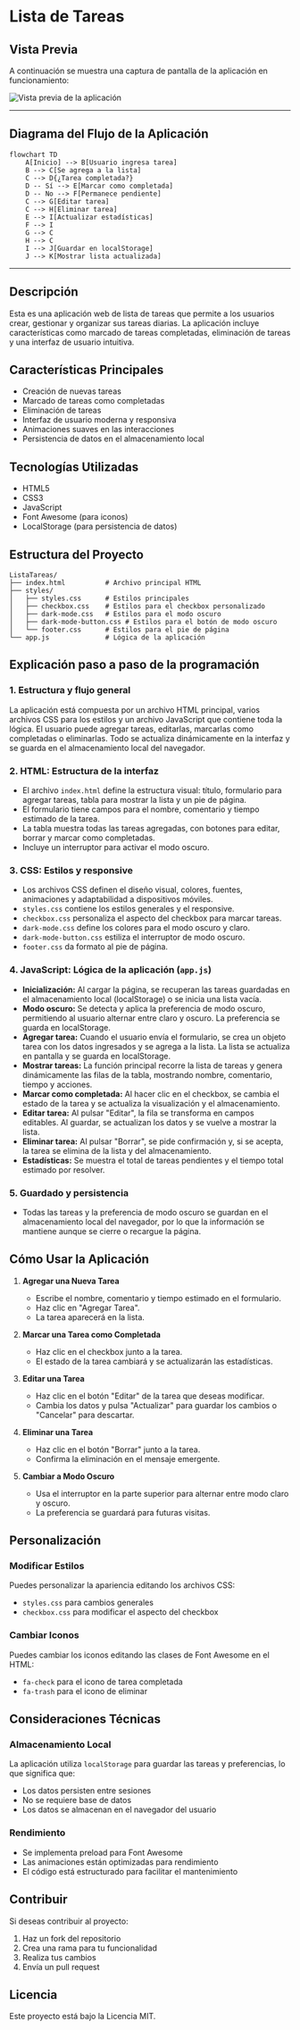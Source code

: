 # Lista de Tareas

## Vista Previa

A continuación se muestra una captura de pantalla de la aplicación en funcionamiento:

![Vista previa de la aplicación](captura-web.png)

---

## Diagrama del Flujo de la Aplicación

```mermaid
flowchart TD
    A[Inicio] --> B[Usuario ingresa tarea]
    B --> C[Se agrega a la lista]
    C --> D{¿Tarea completada?}
    D -- Sí --> E[Marcar como completada]
    D -- No --> F[Permanece pendiente]
    C --> G[Editar tarea]
    C --> H[Eliminar tarea]
    E --> I[Actualizar estadísticas]
    F --> I
    G --> C
    H --> C
    I --> J[Guardar en localStorage]
    J --> K[Mostrar lista actualizada]
```

---

## Descripción
Esta es una aplicación web de lista de tareas que permite a los usuarios crear, gestionar y organizar sus tareas diarias. La aplicación incluye características como marcado de tareas completadas, eliminación de tareas y una interfaz de usuario intuitiva.

## Características Principales
- Creación de nuevas tareas
- Marcado de tareas como completadas
- Eliminación de tareas
- Interfaz de usuario moderna y responsiva
- Animaciones suaves en las interacciones
- Persistencia de datos en el almacenamiento local

## Tecnologías Utilizadas
- HTML5
- CSS3
- JavaScript
- Font Awesome (para iconos)
- LocalStorage (para persistencia de datos)

## Estructura del Proyecto
```
ListaTareas/
├── index.html          # Archivo principal HTML
├── styles/
│   ├── styles.css      # Estilos principales
│   ├── checkbox.css    # Estilos para el checkbox personalizado
│   ├── dark-mode.css   # Estilos para el modo oscuro
│   ├── dark-mode-button.css # Estilos para el botón de modo oscuro
│   └── footer.css      # Estilos para el pie de página
└── app.js              # Lógica de la aplicación
```

## Explicación paso a paso de la programación

### 1. Estructura y flujo general
La aplicación está compuesta por un archivo HTML principal, varios archivos CSS para los estilos y un archivo JavaScript que contiene toda la lógica. El usuario puede agregar tareas, editarlas, marcarlas como completadas o eliminarlas. Todo se actualiza dinámicamente en la interfaz y se guarda en el almacenamiento local del navegador.

### 2. HTML: Estructura de la interfaz
- El archivo `index.html` define la estructura visual: título, formulario para agregar tareas, tabla para mostrar la lista y un pie de página.
- El formulario tiene campos para el nombre, comentario y tiempo estimado de la tarea.
- La tabla muestra todas las tareas agregadas, con botones para editar, borrar y marcar como completadas.
- Incluye un interruptor para activar el modo oscuro.

### 3. CSS: Estilos y responsive
- Los archivos CSS definen el diseño visual, colores, fuentes, animaciones y adaptabilidad a dispositivos móviles.
- `styles.css` contiene los estilos generales y el responsive.
- `checkbox.css` personaliza el aspecto del checkbox para marcar tareas.
- `dark-mode.css` define los colores para el modo oscuro y claro.
- `dark-mode-button.css` estiliza el interruptor de modo oscuro.
- `footer.css` da formato al pie de página.

### 4. JavaScript: Lógica de la aplicación (`app.js`)
- **Inicialización:** Al cargar la página, se recuperan las tareas guardadas en el almacenamiento local (localStorage) o se inicia una lista vacía.
- **Modo oscuro:** Se detecta y aplica la preferencia de modo oscuro, permitiendo al usuario alternar entre claro y oscuro. La preferencia se guarda en localStorage.
- **Agregar tarea:** Cuando el usuario envía el formulario, se crea un objeto tarea con los datos ingresados y se agrega a la lista. La lista se actualiza en pantalla y se guarda en localStorage.
- **Mostrar tareas:** La función principal recorre la lista de tareas y genera dinámicamente las filas de la tabla, mostrando nombre, comentario, tiempo y acciones.
- **Marcar como completada:** Al hacer clic en el checkbox, se cambia el estado de la tarea y se actualiza la visualización y el almacenamiento.
- **Editar tarea:** Al pulsar "Editar", la fila se transforma en campos editables. Al guardar, se actualizan los datos y se vuelve a mostrar la lista.
- **Eliminar tarea:** Al pulsar "Borrar", se pide confirmación y, si se acepta, la tarea se elimina de la lista y del almacenamiento.
- **Estadísticas:** Se muestra el total de tareas pendientes y el tiempo total estimado por resolver.

### 5. Guardado y persistencia
- Todas las tareas y la preferencia de modo oscuro se guardan en el almacenamiento local del navegador, por lo que la información se mantiene aunque se cierre o recargue la página.

## Cómo Usar la Aplicación

1. **Agregar una Nueva Tarea**
   - Escribe el nombre, comentario y tiempo estimado en el formulario.
   - Haz clic en "Agregar Tarea".
   - La tarea aparecerá en la lista.

2. **Marcar una Tarea como Completada**
   - Haz clic en el checkbox junto a la tarea.
   - El estado de la tarea cambiará y se actualizarán las estadísticas.

3. **Editar una Tarea**
   - Haz clic en el botón "Editar" de la tarea que deseas modificar.
   - Cambia los datos y pulsa "Actualizar" para guardar los cambios o "Cancelar" para descartar.

4. **Eliminar una Tarea**
   - Haz clic en el botón "Borrar" junto a la tarea.
   - Confirma la eliminación en el mensaje emergente.

5. **Cambiar a Modo Oscuro**
   - Usa el interruptor en la parte superior para alternar entre modo claro y oscuro.
   - La preferencia se guardará para futuras visitas.

## Personalización

### Modificar Estilos
Puedes personalizar la apariencia editando los archivos CSS:
- `styles.css` para cambios generales
- `checkbox.css` para modificar el aspecto del checkbox

### Cambiar Iconos
Puedes cambiar los iconos editando las clases de Font Awesome en el HTML:
- `fa-check` para el icono de tarea completada
- `fa-trash` para el icono de eliminar

## Consideraciones Técnicas

### Almacenamiento Local
La aplicación utiliza `localStorage` para guardar las tareas y preferencias, lo que significa que:
- Los datos persisten entre sesiones
- No se requiere base de datos
- Los datos se almacenan en el navegador del usuario

### Rendimiento
- Se implementa preload para Font Awesome
- Las animaciones están optimizadas para rendimiento
- El código está estructurado para facilitar el mantenimiento

## Contribuir
Si deseas contribuir al proyecto:
1. Haz un fork del repositorio
2. Crea una rama para tu funcionalidad
3. Realiza tus cambios
4. Envía un pull request

## Licencia
Este proyecto está bajo la Licencia MIT. 